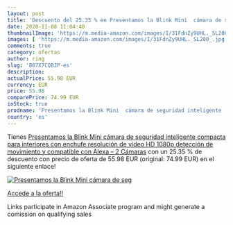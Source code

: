 ```yaml
---
layout: post
title: 'Descuento del 25.35 % en Presentamos la Blink Mini  cámara de seg'
date: 2020-11-08 11:04:48
thumbnailImage: 'https://m.media-amazon.com/images/I/31FdnZy9UHL._SL200_.jpg'
images: [ 'https://m.media-amazon.com/images/I/31FdnZy9UHL._SL200_.jpg' ]
comments: true
category: ofertas
author: ring
slug: 'B07X7CQBJP-es'
description:
actualPrice: 55.98 EUR
currency: EUR
price: 55.98
comparePrice: 74.99 EUR
inStock: true
prodname: 'Presentamos la Blink Mini  cámara de seguridad inteligente  compacta  para interiores  con enchufe  resolución de vídeo HD 1080p  detección de movimiento y compatible con Alexa – 2 Cámaras'
country: 'es'
---
```


Tienes [Presentamos la Blink Mini  cámara de seguridad inteligente  compacta  para interiores  con enchufe  resolución de vídeo HD 1080p  detección de movimiento y compatible con Alexa – 2 Cámaras](https://www.amazon.es/dp/B07X7CQBJP/?tag=tolees-21) con un 25.35 % de descuento con precio de oferta de 55.98 EUR (original: 74.99 EUR) en el siguiente enlace!

[![Presentamos la Blink Mini  cámara de seg](https://m.media-amazon.com/images/I/31FdnZy9UHL._SL200_.jpg)](https://www.amazon.es/dp/B07X7CQBJP/?tag=tolees-21)

[Accede a la oferta!!](https://www.amazon.es/dp/B07X7CQBJP/?tag=tolees-21)

Links participate in Amazon Associate program and might generate a comission on qualifying sales


